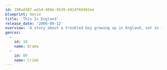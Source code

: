 ```yaml
---
id: 198ad387-ed14-488e-9539-4424f68402ee
blueprint: movie
title: 'This Is England'
release_date: '2006-09-12'
overview: 'A story about a troubled boy growing up in England, set in 1983. He comes across a few skinheads on his way home from school, after a fight. They become his new best friends even like family. Based on experiences of director Shane Meadows.'
genres:
  -
    id: 18
    name: Drama
  -
    id: 80
    name: Crime
---
```

